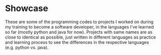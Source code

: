 # Showcase
These are some of the programming codes to projects I worked on during my training to become a software developer, in the languages I've learned so far (mostly python and java for now). Projects with same names are as close to identical as possible, just written in different languages as practice and learning process to see the differences in the respective languages (e.g. python vs. java).
